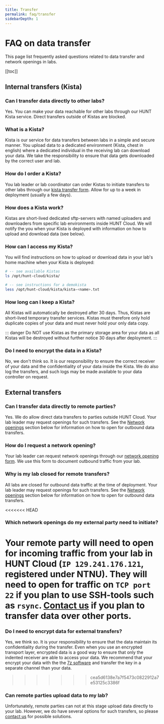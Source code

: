 ```yaml
---
title: Transfer
permalink: faq/transfer
sidebarDepth: 1
---
```


# FAQ on data transfer

This page list frequently asked questions related to data transfer and network openings in labs.

[[toc]]

## Internal transfers (Kista)

### Can I transfer data directly to other labs? 

Yes. You can make your data reachable for other labs through our HUNT Kista service. Direct transfers outside of Kistas are blocked. 

### What is a Kista? 

Kista is our service for data transfers between labs in a simple and secure manner. You upload data to a dedicated environment (Kista, chest in english) where a dedicated individual in the receiving lab can download your data. We take the responsibility to ensure that data gets downloaded by the correct user and lab.

### How do I order a Kista? 

You lab leader or lab coordinator can order Kistas to initiate transfers to other labs through our [kista transfer form](/about/agreements/#kista-transfer-form). Allow for up to a week in deployment (usually a few days). 

### How does a Kista work? 

Kistas are short-lived dedicated sftp-servers with named uploaders and downloaders from specific lab environments inside HUNT Cloud. We will notify the you when your Kista is deployed with information on how to upload and download data (see below). 

### How can I access my Kista? 

You will find instructions on how to upload or download data in your lab's home machine when your Kista is deployed: 

```bash
# -- see available Kistas
ls /opt/hunt-cloud/kista/

# -- see instructions for a demokista
less /opt/hunt-cloud/kista/kista-<name>.txt 
```

### How long can I keep a Kista? 

All Kistas will automatically be destroyed after 30 days. Thus, Kistas are short-lived temporary transfer services. Kistas must therefore only hold duplicate copies of your data and must never hold your only data copy. 

::: danger
Do NOT use Kistas as the primary storage area for your data as all Kistas will be destroyed without further notice 30 days after deployment.
:::

### Do I need to encrypt the data in a Kista? 

No, we don't think so. It is our responsibility to ensure the correct receiver of your data and the confidentiality of your data inside the Kista. We do also log the transfers, and such logs may be made available to your data controller on request.







## External transfers

### Can I transfer data directly to remote parties? 

Yes. We do allow direct data transfers to parties outside HUNT Cloud. Your lab leader may request openings for such transfers. See the [Network openings](/faq/transfer/#how-do-i-request-a-network-opening) section below for information on how to open for outbound data transfers.

### How do I request a network opening? 

Your lab leader can request network openings through our [network opening form](/about/agreements/#network-opening-form). We use this form to document outbound traffic from your lab.

### Why is my lab closed for remote transfers? 

All labs are closed for outbound data traffic at the time of deployment. Your lab leader may request openings for such transfers. See the [Network openings](/faq/transfer/#how-do-i-request-a-network-opening) section below for information on how to open for outbound data transfers.

<<<<<<< HEAD
### Which network openings do my external party need to initiate? 

Your remote party will need to open for incoming traffic from your lab in HUNT Cloud (**`IP 129.241.176.121`**, registered under NTNU). They will need to open for traffic on **`TCP port 22`** if you plan to use SSH-tools such as **`rsync`**. [Contact us](/contact) if you plan to transfer data over other ports.
=======
### Do I need to encrypt data for external transfers? 

Yes, we think so. It is your responsibility to ensure that the data maintain its confidentiality during the transfer. Even when you use an encrypted transport layer, encrypted data is a good way to ensure that only the indented receiver are able to access your data. We recommend that your encrypt your data with the the [7z software](/working-in-your-lab/technical-tools/7z/#install-the-software) and transfer the key in a separate channel than your data.

>>>>>>> cea5d6138e7a7f5473c0822912a7e53125c3386f

### Can remote parties upload data to my lab? 

Unfortunately, remote parties can not at this stage upload data directly to your lab. However, we do have several options for such transfers, so please [contact us](/contact-us) for possible solutions.


